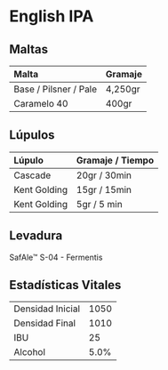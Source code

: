 # English IPA

## Maltas

| Malta | Gramaje |
| :--- | :--- |
| Base / Pilsner / Pale | 4,250gr |
| Caramelo 40 | 400gr |

## Lúpulos

| Lúpulo | Gramaje / Tiempo |
| :--- | :--- |
| Cascade | 20gr / 30min |
| Kent Golding | 15gr / 15min |
| Kent Golding | 5gr / 5 min |

## Levadura

SafAle™ S-04 - Fermentis

## Estadísticas Vitales

|  |  |
| :--- | :--- |
| Densidad Inicial | 1050 |
| Densidad Final | 1010 |
| IBU | 25 |
| Alcohol | 5.0% |

